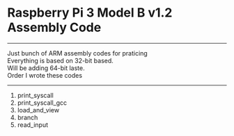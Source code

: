 # Raspberry Pi 3 Model B v1.2 Assembly Code
---
Just bunch of ARM assembly codes for praticing  
Everything is based on 32-bit based.  
Will be adding 64-bit laste.  
Order I wrote these codes

---
1. print_syscall
2. print_syscall_gcc
3. load_and_view
4. branch
5. read_input

